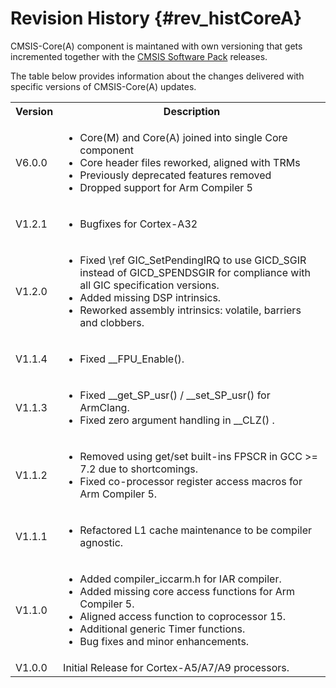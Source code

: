 # Revision History {#rev_histCoreA}

CMSIS-Core(A) component is maintaned with own versioning that gets incremented together with the [CMSIS Software Pack](../General/cmsis_pack.html) releases.

The table below provides information about the changes delivered with specific versions of CMSIS-Core(A) updates.

<table class="cmtable" summary="Revision History">
    <tr>
      <th>Version</th>
      <th>Description</th>
    </tr>
    <tr>
      <td>V6.0.0</td>
      <td>
        <ul>
          <li>Core(M) and Core(A) joined into single Core component</li>
          <li>Core header files reworked, aligned with TRMs</li>
          <li>Previously deprecated features removed</li>
          <li>Dropped support for Arm Compiler 5</li>
        </ul>
      </td>
    </tr>
    <tr>
      <td>V1.2.1</td>
      <td>
        <ul>
          <li>Bugfixes for Cortex-A32</li>
        </ul>
      </td>
    </tr>
    <tr>
      <td>V1.2.0</td>
      <td>
        <ul>
          <li>Fixed \ref GIC_SetPendingIRQ to use GICD_SGIR instead of GICD_SPENDSGIR
              for compliance with all GIC specification versions.</li>
          <li>Added missing DSP intrinsics.</li>
          <li>Reworked assembly intrinsics: volatile, barriers and clobbers.</li>
        </ul>
      </td>
    </tr>
    <tr>
      <td>V1.1.4</td>
      <td>
        <ul>
          <li>Fixed __FPU_Enable().</li>
        </ul>
      </td>
    </tr>
    <tr>
      <td>V1.1.3</td>
      <td>
        <ul>
          <li>Fixed __get_SP_usr() / __set_SP_usr() for ArmClang.</li>
          <li>Fixed zero argument handling in __CLZ() .</li>
        </ul>
      </td>
    </tr>
    <tr>
      <td>V1.1.2</td>
      <td>
        <ul>
          <li>Removed using get/set built-ins FPSCR in GCC >= 7.2 due to shortcomings.</li>
          <li>Fixed co-processor register access macros for Arm Compiler 5.</li>
        </ul>
      </td>
    </tr>
    <tr>
      <td>V1.1.1</td>
      <td>
        <ul>
          <li>Refactored L1 cache maintenance to be compiler agnostic.</li>
        </ul>
      </td>
    </tr>
    <tr>
      <td>V1.1.0</td>
      <td>
        <ul>
          <li>Added compiler_iccarm.h for IAR compiler.</li>
          <li>Added missing core access functions for Arm Compiler 5.</li>
          <li>Aligned access function to coprocessor 15.</li>
          <li>Additional generic Timer functions.</li>
          <li>Bug fixes and minor enhancements.</li>
        </ul>
      </td>
    </tr>
    <tr>
      <td>V1.0.0</td>
      <td>Initial Release for Cortex-A5/A7/A9 processors.</td>
    </tr>
</table>
